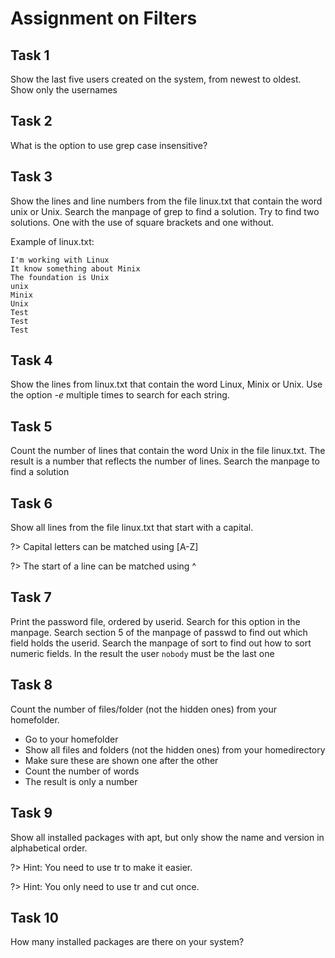 # Assignment on Filters

## Task 1
Show the last five users created on the system, from newest to oldest. Show only the usernames

## Task 2
What is the option to use grep case insensitive?

## Task 3
Show the lines and line numbers from the file linux.txt that contain the word unix or Unix. Search the manpage of grep to find a solution.
Try to find two solutions. One with the use of square brackets and one without.

Example of linux.txt:

```
I'm working with Linux
It know something about Minix
The foundation is Unix
unix
Minix
Unix
Test
Test
Test
```

## Task 4
Show the lines from linux.txt that contain the word Linux, Minix or Unix. Use the option _-e_ multiple times to search for each string.

## Task 5
Count the number of lines that contain the word Unix in the file linux.txt. The result is a number that reflects the number of lines. Search the manpage to find a solution  

## Task 6
Show all lines from the file linux.txt that start with a capital. 

?> <i class="fa-solid fa-circle-info"></i> Capital letters can be matched using [A-Z]  

?> <i class="fa-solid fa-circle-info"></i> The start of a line can be matched using ^


## Task 7
Print the password file, ordered by userid. Search for this option in the manpage. Search section 5 of the manpage of passwd to find out which field holds the userid. Search the manpage of sort to find out how to sort numeric fields. In the result the user `nobody` must be the last one  


## Task 8
Count the number of files/folder (not the hidden ones) from your homefolder.
* Go to your homefolder
* Show all files and folders (not the hidden ones) from your homedirectory 
* Make sure these are shown one after the other 
* Count the number of words
* The result is only a number 

## Task 9
Show all installed packages with apt, but only show the name and version in alphabetical order.

?> <i class="fa-solid fa-circle-info"></i> Hint: You need to use tr to make it easier.   

?> <i class="fa-solid fa-circle-info"></i> Hint: You only need to use tr and cut once. 

## Task 10
How many installed packages are there on your system?
